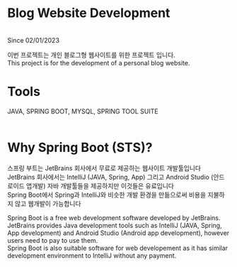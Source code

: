 # Blog Website Development
<br> Since 02/01/2023

이번 프로젝트는 개인 블로그형 웹사이트를 위한 프로젝트 입니다.<br>
This project is for the development of a personal blog website. <br>

# Tools
JAVA, SPRING BOOT, MYSQL, SPRING TOOL SUITE<br>
<br>

# Why Spring Boot (STS)?
스프링 부트는 JetBrains 회사에서 무료로 제공하는 웹사이트 개발툴입니다<br>
JetBrains 회사에서는 IntelliJ (JAVA, Spring, App) 그리고 Android Studio (안드로이드 앱개발) 자바 개발툴들을 제공하지만 이것들은 유료입니다<br>
Spring Boot에서 Spring과 IntelliJ와 비슷한 개발 환경을 만듦으로써 비용을 지불하지 않고 웹개발이 가능합니다<br>

Spring Boot is a free web development software developed by JetBrains.<br>
JetBrains provides Java development tools such as IntelliJ (JAVA, Spring, App development) and Android Studio (Android app development), however users need to pay to use them.<br>
Spring Boot is also suitable software for web developement as it has similar development environment to IntelliJ without any payment.



